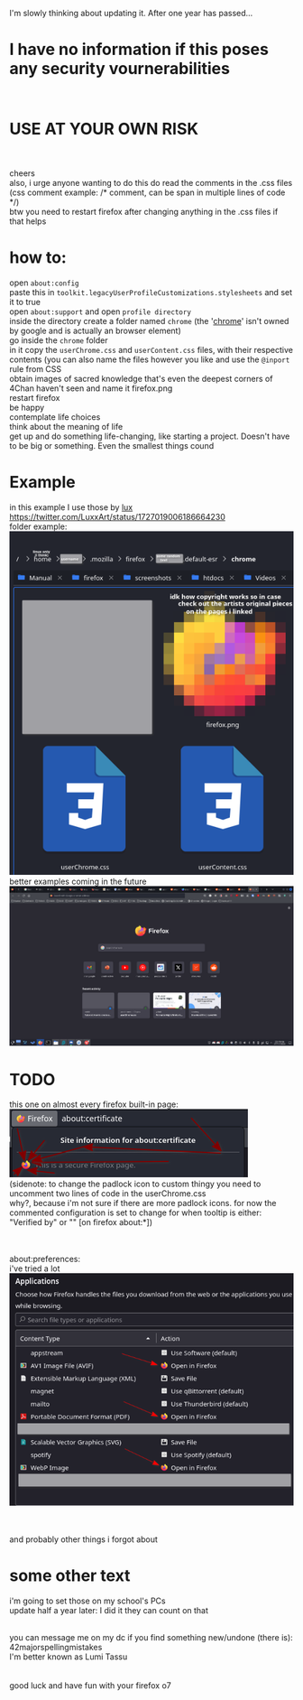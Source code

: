 I'm slowly thinking about updating it. After one year has passed…

# I have no information if this poses any security vournerabilities<br><br>
# USE AT YOUR OWN RISK<br><br>
cheers<br>
also, i urge anyone wanting to do this do read the comments in the .css files<br>
(css comment example: /\*  comment, can be span in multiple lines of code \*/)<br>
btw you need to restart firefox after changing anything in the .css files if that helps<br>

# how to:
open ```about:config```<br>
paste this in ```toolkit.legacyUserProfileCustomizations.stylesheets``` and set it to true<br>
open ```about:support``` and open ```profile directory```<br>
inside the directory create a folder named ```chrome``` (the '[chrome](https://firefox-source-docs.mozilla.org/build/buildsystem/chrome-registration.html)' isn't owned by google and is actually an browser element)<br>
go inside the ```chrome``` folder<br>
in it copy the ```userChrome.css``` and ```userContent.css``` files, with their respective contents (you can also name the files however you like and use the ```@inport``` rule from CSS<br>
obtain images of sacred knowledge that's even the deepest corners of 4Chan haven't seen and name it firefox.png<br>
restart firefox<br>
be happy<br>
contemplate life choices<br>
think about the meaning of life<br>
get up and do something life-changing, like starting a project. Doesn't have to be big or something. Even the smallest things cound<br>


# Example
in this example I use those by [lux](https://twitter.com/LuxxArt)<br>
https://twitter.com/LuxxArt/status/1727019006186664230<br>
folder example:<br>![folder view](img/folder.png)<br>
better examples coming in the future
![how do i attach an image in this thing?](img/example.png)<br>

# TODO
this one on almost every firefox built-in page:<br>
![Alt text](img/bad1.png)<br>
(sidenote: to change the padlock icon to custom thingy you need to uncomment two lines of code in the userChrome.css<br>
why?, because i'm not sure if there are more padlock icons. for now the commented configuration is set to change for when tooltip is either:<br>
"Verified by" or "" \[on firefox about:\*\])<br><br><br>

about:preferences:<br>
i've tried a lot<br>
![Alt text](img/bad2.png)<br><br><br>

and probably other things i forgot about<br>

# some other text
i'm going to set those on my school's PCs<br>
update half a year later: I did it
they can count on that<br><br>

you can message me on my dc if you find something new/undone (there is): 42majorspellingmistakes<br>
I'm better known as Lumi Tassu<br><br><br>
good luck and have fun with your firefox o7<br>
